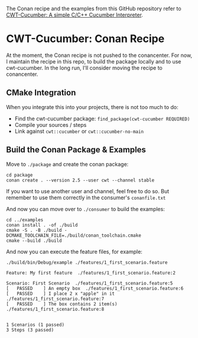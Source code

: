 The Conan recipe and the examples from this GitHub repository refer to [CWT-Cucumber: A simple C/C++ Cucumber Interpreter](https://github.com/ThoSe1990/cwt-cucumber).

  
# CWT-Cucumber: Conan Recipe

At the moment, the Conan recipe is not pushed to the conancenter. For now, I maintain the recipe in this repo, to build the package locally and to use cwt-cucumber. In the long run, I'll consider moving the recipe to conancenter.

## CMake Integration

When you integrate this into your projects, there is not too much to do: 

- Find the cwt-cucumber package: `find_package(cwt-cucumber REQUIRED)`
- Compile your sources / steps
- Link against `cwt::cucumber` or `cwt::cucumber-no-main`

## Build the Conan Package & Examples

Move to `./package` and create the conan package:

```shell
cd package
conan create . --version 2.5 --user cwt --channel stable
```

If you want to use another user and channel, feel free to do so. But remember to use them correctly in the consumer's `conanfile.txt`
  
And now you can move over to `./consumer` to build the examples: 

```
cd ../examples
conan install . -of ./build 
cmake -S . -B ./build -DCMAKE_TOOLCHAIN_FILE=./build/conan_toolchain.cmake
cmake --build ./build
```

And now you can execute the feature files, for example:

```
./build/bin/Debug/example ./features/1_first_scenario.feature

Feature: My first feature  ./features/1_first_scenario.feature:2

Scenario: First Scenario  ./features/1_first_scenario.feature:5
[   PASSED    ] An empty box  ./features/1_first_scenario.feature:6
[   PASSED    ] I place 2 x "apple" in it  ./features/1_first_scenario.feature:7
[   PASSED    ] The box contains 2 item(s)  ./features/1_first_scenario.feature:8


1 Scenarios (1 passed)
3 Steps (3 passed)
```
